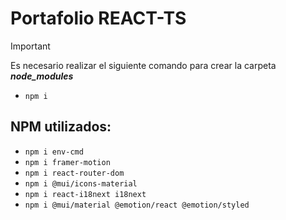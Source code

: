 # Portafolio REACT-TS

> [!IMPORTANT]
> Es necesario realizar el siguiente comando para crear la carpeta _**node_modules**_
> - `npm i`

## NPM utilizados:
- `npm i env-cmd`
- `npm i framer-motion`
- `npm i react-router-dom`
- `npm i @mui/icons-material`
- `npm i react-i18next i18next`
- `npm i @mui/material @emotion/react @emotion/styled`